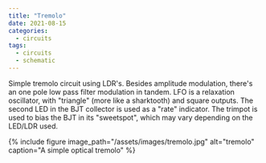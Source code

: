 ```yaml
---
title: "Tremolo"
date: 2021-08-15
categories:
  - circuits
tags:
  - circuits
  - schematic
---
```



Simple tremolo circuit using LDR's. Besides amplitude modulation, there's an one pole low pass filter modulation in tandem.
LFO is a relaxation oscillator, with "triangle" (more like a sharktooth) and square outputs. The second LED in the BJT collector is used as a "rate" indicator. The trimpot is used to bias the BJT in its "sweetspot", which may vary depending on the LED/LDR used. 




{% include figure image_path="/assets/images/tremolo.jpg" alt="tremolo" caption="A simple optical tremolo" %}


